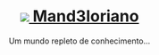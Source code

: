 <h1 align="center">
    <a href="https://github.com/Mand3loriano/">
        <img src='https://cdn.discordapp.com/attachments/831565695551799316/850791996880715786/1556-blurple-rules31.png'/>  Mand3loriano</a>
</h1>

<p align="center">Um mundo repleto de conhecimento...</p>


